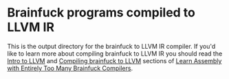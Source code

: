 # Brainfuck programs compiled to LLVM IR

This is the output directory for the brainfuck to LLVM IR compiler. If you'd like to learn more about compiling brainfuck to LLVM IR you should read the [Intro to LLVM]() and [Compiling brainfuck to LLVM]() sections of [Learn Assembly with Entirely Too Many Brainfuck Compilers]().

